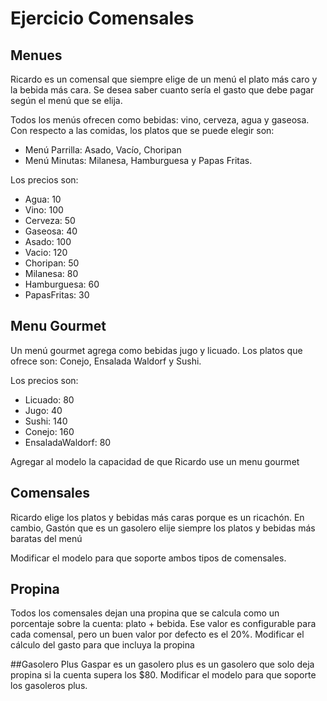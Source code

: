 # Ejercicio Comensales

## Menues

Ricardo es un comensal que siempre elige de un menú el plato más caro y la bebida más cara.
Se desea saber cuanto sería el gasto que debe pagar según el menú que se elija.

Todos los menús ofrecen como bebidas: vino, cerveza, agua y gaseosa.
Con respecto a las comidas, los platos que se puede elegir son:
- Menú Parrilla: Asado, Vacío, Choripan
- Menú Minutas: Milanesa, Hamburguesa y Papas Fritas.

Los precios son:
- Agua: 10 
- Vino: 100
- Cerveza: 50
- Gaseosa: 40
- Asado: 100
- Vacio: 120
- Choripan: 50
- Milanesa: 80
- Hamburguesa: 60
- PapasFritas: 30



## Menu Gourmet
Un menú gourmet agrega como bebidas jugo y licuado.
Los platos que ofrece son: Conejo, Ensalada Waldorf y Sushi. 

Los precios son:
- Licuado: 80
- Jugo:	40
- Sushi: 140
- Conejo: 160
- EnsaladaWaldorf: 80

Agregar al modelo la capacidad de que Ricardo use un menu gourmet

## Comensales
Ricardo elige los platos y bebidas más caras porque es un ricachón. 
En cambio, Gastón que es un gasolero elije siempre los platos y bebidas más baratas del menú

Modificar el modelo para que soporte ambos tipos de comensales.

## Propina

Todos los comensales dejan una propina que se calcula como un porcentaje sobre la cuenta: plato + bebida.
Ese valor es configurable para cada comensal, pero un buen valor por defecto es el 20%.
Modificar el cálculo del gasto para que incluya la propina

##Gasolero Plus
Gaspar es un gasolero plus es un gasolero que solo deja propina si la cuenta supera los $80. 
Modificar el modelo para que soporte los gasoleros plus.
 








